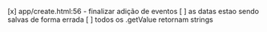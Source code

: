 
[x] app/create.html:56 - finalizar adição de eventos
[ ] as datas estao sendo salvas de forma errada
[ ] todos os .getValue retornam strings
